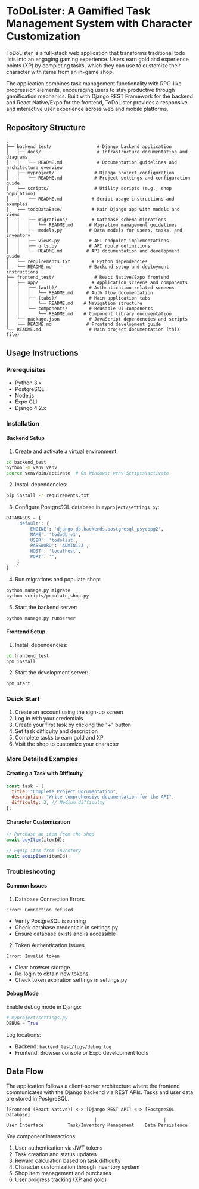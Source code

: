 # ToDoLister: A Gamified Task Management System with Character Customization

ToDoLister is a full-stack web application that transforms traditional todo lists into an engaging gaming experience. Users earn gold and experience points (XP) by completing tasks, which they can use to customize their character with items from an in-game shop.

The application combines task management functionality with RPG-like progression elements, encouraging users to stay productive through gamification mechanics. Built with Django REST Framework for the backend and React Native/Expo for the frontend, ToDoLister provides a responsive and interactive user experience across web and mobile platforms.

## Repository Structure
```
.
├── backend_test/                 # Django backend application
│   ├── docs/                     # Infrastructure documentation and diagrams
│   │   └── README.md             # Documentation guidelines and architecture overview
│   ├── myproject/               # Django project configuration
│   │   └── README.md            # Project settings and configuration guide
│   ├── scripts/                 # Utility scripts (e.g., shop population)
│   │   └── README.md           # Script usage instructions and examples
│   ├── todoDataBase/           # Main Django app with models and views
│   │   ├── migrations/         # Database schema migrations
│   │   │   └── README.md      # Migration management guidelines
│   │   ├── models.py          # Data models for users, tasks, and inventory
│   │   ├── views.py           # API endpoint implementations
│   │   ├── urls.py            # API route definitions
│   │   └── README.md         # API documentation and development guide
│   └── requirements.txt        # Python dependencies
│   └── README.md              # Backend setup and deployment instructions
├── frontend_test/               # React Native/Expo frontend
│   ├── app/                    # Application screens and components
│   │   ├── (auth)/            # Authentication-related screens
│   │   │   └── README.md     # Auth flow documentation
│   │   ├── (tabs)/            # Main application tabs
│   │   │   └── README.md    # Navigation structure
│   │   └── components/        # Reusable UI components
│   │       └── README.md    # Component library documentation
│   └── package.json           # JavaScript dependencies and scripts
│   └── README.md             # Frontend development guide
└── README.md                  # Main project documentation (this file)
```

## Usage Instructions
### Prerequisites
- Python 3.x
- PostgreSQL
- Node.js
- Expo CLI
- Django 4.2.x

### Installation

#### Backend Setup
1. Create and activate a virtual environment:
```bash
cd backend_test
python -m venv venv
source venv/bin/activate  # On Windows: venv\Scripts\activate
```

2. Install dependencies:
```bash
pip install -r requirements.txt
```

3. Configure PostgreSQL database in `myproject/settings.py`:
```python
DATABASES = {
    'default': {
        'ENGINE': 'django.db.backends.postgresql_psycopg2',
        'NAME': 'tododb_v1',
        'USER': 'todolist',
        'PASSWORD': 'ADmIN123',
        'HOST': 'localhost',
        'PORT': '',
    }
}
```

4. Run migrations and populate shop:
```bash
python manage.py migrate
python scripts/populate_shop.py
```

5. Start the backend server:
```bash
python manage.py runserver
```

#### Frontend Setup
1. Install dependencies:
```bash
cd frontend_test
npm install
```

2. Start the development server:
```bash
npm start
```

### Quick Start
1. Create an account using the sign-up screen
2. Log in with your credentials
3. Create your first task by clicking the "+" button
4. Set task difficulty and description
5. Complete tasks to earn gold and XP
6. Visit the shop to customize your character

### More Detailed Examples

#### Creating a Task with Difficulty
```javascript
const task = {
  title: "Complete Project Documentation",
  description: "Write comprehensive documentation for the API",
  difficulty: 3, // Medium difficulty
};
```

#### Character Customization
```javascript
// Purchase an item from the shop
await buyItem(itemId);

// Equip item from inventory
await equipItem(itemId);
```

### Troubleshooting

#### Common Issues

1. Database Connection Errors
```
Error: Connection refused
```
- Verify PostgreSQL is running
- Check database credentials in settings.py
- Ensure database exists and is accessible

2. Token Authentication Issues
```
Error: Invalid token
```
- Clear browser storage
- Re-login to obtain new tokens
- Check token expiration settings in settings.py

#### Debug Mode
Enable debug mode in Django:
```python
# myproject/settings.py
DEBUG = True
```

Log locations:
- Backend: `backend_test/logs/debug.log`
- Frontend: Browser console or Expo development tools

## Data Flow
The application follows a client-server architecture where the frontend communicates with the Django backend via REST APIs. Tasks and user data are stored in PostgreSQL.

```ascii
[Frontend (React Native)] <-> [Django REST API] <-> [PostgreSQL Database]
     |                           |                         |
User Interface         Task/Inventory Management    Data Persistence
```

Key component interactions:
1. User authentication via JWT tokens
2. Task creation and status updates
3. Reward calculation based on task difficulty
4. Character customization through inventory system
5. Shop item management and purchases
6. User progress tracking (XP and gold)
